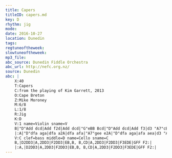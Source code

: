 ```yaml
---
title: Capers
titleID: capers.md
key: D
rhythm: jig
mode:
date: 2016-10-27
location: Dunedin
tags:
regtuneoftheweek:
slowtuneoftheweek:
mp3_file:
abc_source: Dunedin Fiddle Orchestra
abc_url: http://nefc.org.nz/
source: Dunedin
abc: |
    X:40
    T:Capers
    C:from the playing of Kim Garrett, 2013
    O:Cape Breton
    Z:Mike Moroney
    M:6/8
    L:1/8
    R:Jig
    K:D
    V:1 name=Violin sname=V
    B|"D"Add dcd|Add f2d|Add dcd|"G"eBB Bcd|"D"Add dcd|Add f3|d3 "A7"cBc|"D"edd d2:|
    |:A|"D"dfa aga|dfa a2A|dfa afa|"A7"gee e2A|"D"dfa aga|afa aea|d3 "A7"cBc|"D"edd d2:|
    V:C clef=bass middle=D name=Cello sname=C
    B,|D2DD3|A,2DD3|F2DD3|EB,B, B,CD|A,2DD3|F2DD3|F3EDE|GFF F2:|
    |:A,|D2DD3|A,2DD3|F2DD3|EB,B, B,CD|A,2DD3|F2DD3|F3EDE|GFF F2:|
---
```

